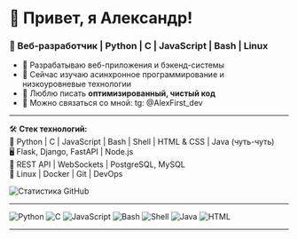 # 👋 Привет, я Александр!

### 🚀 Веб-разработчик | Python | C | JavaScript | Bash | Linux  

- 🔭 Разрабатываю веб-приложения и бэкенд-системы  
- 🌱 Сейчас изучаю асинхронное программирование и низкоуровневые технологии  
- 🎯 Люблю писать **оптимизированный, чистый код**  
- 💬 Можно связаться со мной: tg: @AlexFirst_dev

---
🛠 **Стек технологий:**  
🚀 Python | C | JavaScript | Bash | Shell | HTML & CSS | Java (чуть-чуть)  
🖥 Flask, Django, FastAPI | Node.js  
📡 REST API | WebSockets | PostgreSQL, MySQL  
🐧 Linux | Docker | Git | DevOps


![Статистика GitHub](https://github-readme-stats.vercel.app/api?username=AlexFirst404&show_icons=true&theme=dark)

---

![Python](https://img.shields.io/badge/Python-3776AB?style=for-the-badge&logo=python&logoColor=white)
![C](https://img.shields.io/badge/C-00599C?style=for-the-badge&logo=c&logoColor=white)
![JavaScript](https://img.shields.io/badge/JavaScript-F7DF1E?style=for-the-badge&logo=javascript&logoColor=black)
![Bash](https://img.shields.io/badge/Bash-121011?style=for-the-badge&logo=gnu-bash&logoColor=white)
![Shell](https://img.shields.io/badge/Shell-4EAA25?style=for-the-badge&logo=windows-terminal&logoColor=white)
![Java](https://img.shields.io/badge/Java-ED8B00?style=for-the-badge&logo=openjdk&logoColor=white)
![HTML](https://img.shields.io/badge/HTML-E34F26?style=for-the-badge&logo=html5&logoColor=white)

---
